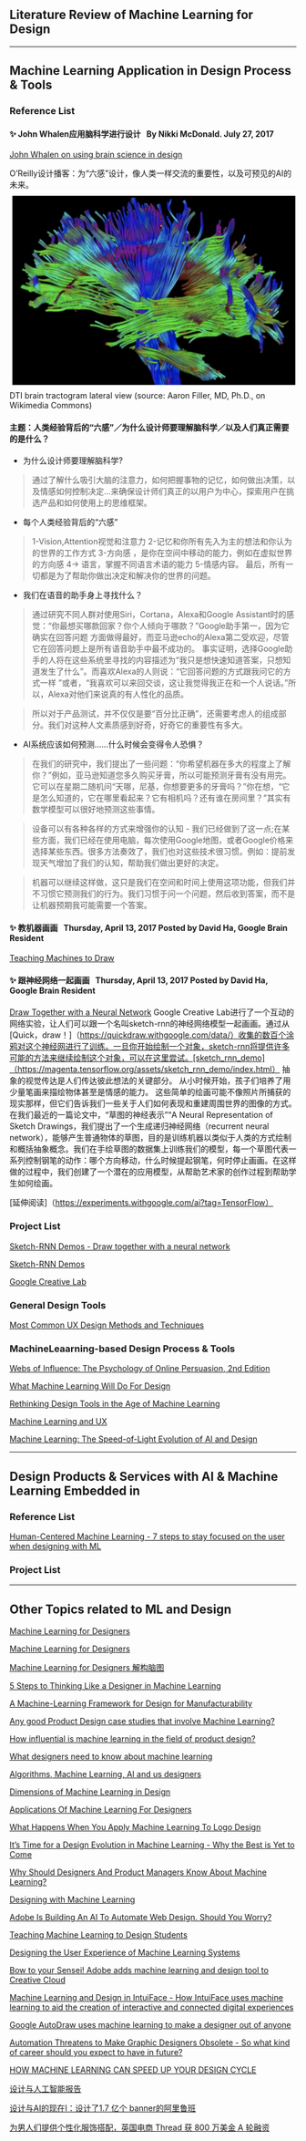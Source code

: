 ## Literature Review of Machine Learning for Design


-------------------------------------------------------------------


## Machine Learning Application in Design Process & Tools

### Reference List


#### :sparkles: John Whalen应用脑科学进行设计   By Nikki McDonald. July 27, 2017
[John Whalen on using brain science in design](https://www.oreilly.com/ideas/john-whalen-on-using-brain-science-in-design?imm_mid=0f4f22&cmp=em-design-na-na-newsltr_20170801)

 O’Reilly设计播客：为“六感”设计，像人类一样交流的重要性，以及可预见的AI的未来。
 ![pic1](https://github.com/Tangchen329/Machine-Learning-for-Design/blob/master/Session00_LiteratureReviewOfML4D/Pictures/1-John%20Whalen%20on%20using%20brain%20science%20in%20design/屏幕快照%202017-08-24%20下午3.12.35.png)DTI brain tractogram lateral view (source: Aaron Filler, MD, Ph.D., on Wikimedia Commons)
#### 主题：人类经验背后的“六感”／为什么设计师要理解脑科学／以及人们真正需要的是什么？
- 为什么设计师要理解脑科学?

> 通过了解什么吸引大脑的注意力，如何把握事物的记忆，如何做出决策，以及情感如何控制决定…来确保设计师们真正的以用户为中心，探索用户在挑选产品和如何使用上的思维框架。

- 每个人类经验背后的“六感”

> 1-Vision,Attention视觉和注意力 2-记忆和你所有先入为主的想法和你认为的世界的工作方式 3-方向感 ，是你在空间中移动的能力，例如在虚拟世界的方向感 4-> 语言，掌握不同语言术语的能力 5-情感内容。 最后，所有一切都是为了帮助你做出决定和解决你的世界的问题。

- 我们在语音的助手身上寻找什么？

> 通过研究不同人群对使用Siri，Cortana，Alexa和Google Assistant时的感觉：“你最想买哪款回家？你个人倾向于哪款？”Google助手第一，因为它确实在回答问题 方面做得最好，而亚马逊echo的Alexa第二受欢迎，尽管它在回答问题上是所有语音助手中最不成功的。
事实证明，选择Google助手的人将在这些系统里寻找的内容描述为“我只是想快速知道答案，只想知道发生了什么”。而喜欢Alexa的人则说：“它回答问题的方式跟我问它的方式一样 ”或者，“我喜欢可以来回交谈，这让我觉得我正在和一个人说话。”所以，Alexa对他们来说真的有人性化的品质。

> 所以对于产品测试，并不仅仅是要“百分比正确”，还需要考虑人的组成部分。我们对这种人文素质感到好奇，好奇它的重要性有多大。

- AI系统应该如何预测……什么时候会变得令人恐惧？

> 在我们的研究中，我们提出了一些问题：“你希望机器在多大的程度上了解你？”例如，亚马逊知道您多久购买牙膏，所以可能预测牙膏有没有用完。它可以在星期二随机问“天哪，尼基，你想要更多的牙膏吗？”你在想，“它是怎么知道的，它在哪里看起来？它有相机吗？还有谁在房间里？”其实有数学模型可以很好地预测这些事情。

> 设备可以有各种各样的方式来增强你的认知 - 我们已经做到了这一点;在某些方面，我们已经在使用电脑，每次使用Google地图，或者Google价格来选择某些东西。很多方法奏效了，我们也对这些技术很习惯。例如：提前发现天气增加了我们的认知，帮助我们做出更好的决定。

> 机器可以继续这样做，这只是我们在空间和时间上使用这项功能，但我们并不习惯它预测我们的行为。我们习惯于问一个问题，然后收到答案，而不是让机器预期我可能需要一个答案。

 
#### :sparkles: 教机器画画   Thursday, April 13, 2017  Posted by David Ha, Google Brain Resident
[Teaching Machines to Draw](https://research.googleblog.com/2017/04/teaching-machines-to-draw.html)
#### :sparkles: 跟神经网络一起画画   Thursday, April 13, 2017  Posted by David Ha, Google Brain Resident
[Draw Together with a Neural Network](https://magenta.tensorflow.org/sketch-rnn-demo)
Google Creative Lab进行了一个互动的网络实验，让人们可以跟一个名叫sketch-rnn的神经网络模型一起画画。通过从[Quick，draw！]（https://quickdraw.withgoogle.com/data/）收集的数百个涂鸦对这个神经网进行了训练。一旦你开始绘制一个对象，sketch-rnn将提供许多可能的方法来继续绘制这个对象，可以在这里尝试。[sketch_rnn_demo]（https://magenta.tensorflow.org/assets/sketch_rnn_demo/index.html）
抽象的视觉传达是人们传达彼此想法的关键部分。 从小时候开始，孩子们培养了用少量笔画来描绘物体甚至是情感的能力。 这些简单的绘画可能不像照片所捕获的现实那样，但它们告诉我们一些关于人们如何表现和重建周围世界的图像的方式。
在我们最近的一篇论文中，“草图的神经表示”“A Neural Representation of Sketch Drawings，我们提出了一个生成递归神经网络（recurrent neural network），能够产生普通物体的草图，目的是训练机器以类似于人类的方式绘制和概括抽象概念。我们在手绘草图的数据集上训练我们的模型，每一个草图代表一系列控制钢笔的动作：哪个方向移动，什么时候提起钢笔，何时停止画画。在这样做的过程中，我们创建了一个潜在的应用模型，从帮助艺术家的创作过程到帮助学生如何绘画。



[延伸阅读]（https://experiments.withgoogle.com/ai?tag=TensorFlow）
### Project List

[Sketch-RNN Demos - Draw together with a neural network](https://aiexperiments.withgoogle.com/sketch-rnn-demo)

[Sketch-RNN Demos](https://magenta.tensorflow.org/assets/sketch_rnn_demo/multi_vae.html)

[Google Creative Lab](https://experiments.withgoogle.com/ai?tag=TensorFlow)

### General Design Tools

[Most Common UX Design Methods and Techniques](https://research.googleblog.com/2017/04/teaching-machines-to-draw.html)

### MachineLeaarning-based Design Process & Tools

[Webs of Influence: The Psychology of Online Persuasion, 2nd Edition](https://www.safaribooksonline.com/library/view/webs-of-influence/9781292134628/?imm_mid=0f4ac0&cmp=em-design-na-na-newsltr_20170725_test)

[What Machine Learning Will Do For Design](https://medium.com/emergent-future/what-machine-learning-will-do-for-design-42661096f21)

[Rethinking Design Tools in the Age of Machine Learning](https://medium.com/artists-and-machine-intelligence/rethinking-design-tools-in-the-age-of-machine-learning-369f3f07ab6c)

[Machine Learning and UX](https://medium.com/designer-hangout/machine-learning-and-ux-c28725b5f3a5)

[Machine Learning: The Speed-of-Light Evolution of AI and Design](https://redshift.autodesk.com/machine-learning/)

-------------------------------------------------------------------



## Design Products & Services with AI & Machine Learning Embedded in

### Reference List

[Human-Centered Machine Learning - 7 steps to stay focused on the user when designing with ML](https://medium.com/google-design/human-centered-machine-learning-a770d10562cd?imm_mid=0f4f22&cmp=em-design-na-na-newsltr_20170801)

### Project List


-------------------------------------------------------------------


## Other Topics related to ML and Design

[Machine Learning for Designers](http://www.oreilly.com/design/free/machine-learning-for-designers.csp)

[Machine Learning for Designers](http://pan.baidu.com/s/1eSOUudW)

[Machine Learning for Designers 解构脑图](https://zhuanlan.zhihu.com/p/27045885)

[5 Steps to Thinking Like a Designer in Machine Learning](http://machinelearningmastery.com/5-steps-to-thinking-like-a-designer-in-machine-learning/)

[A Machine-Learning Framework for Design for Manufacturability](https://arxiv.org/abs/1703.01499)

[Any good Product Design case studies that involve Machine Learning?](https://www.designernews.co/stories/75495-any-good-product-design-case-studies-that-involve-machine-learning)

[How influential is machine learning in the field of product design?](https://www.quora.com/How-influential-is-machine-learning-in-the-field-of-product-design)

[What designers need to know about machine learning](https://hackernoon.com/what-designers-need-to-know-about-machine-learning-109a12fdd3af)

[Algorithms, Machine Learning, AI and us designers](https://www.meetup.com/IxDA-London/events/232094087/)

[Dimensions of Machine Learning in Design](http://citeseerx.ist.psu.edu/viewdoc/download?doi=10.1.1.32.5541&rep=rep1&type=pdf)

[Applications Of Machine Learning For Designers](https://www.smashingmagazine.com/2017/04/applications-machine-learning-designers/)

[What Happens When You Apply Machine Learning To Logo Design](https://www.fastcodesign.com/3058852/what-happens-when-you-apply-machine-learning-to-logo-design)

[It’s Time for a Design Evolution in Machine Learning - Why the Best is Yet to Come](https://uxdesign.cc/its-time-for-a-design-evolution-in-machine-learning-6bfe7da3dcef)

[Why Should Designers And Product Managers Know About Machine Learning?](https://www.forbes.com/sites/quora/2017/04/07/why-should-designers-and-product-managers-know-about-machine-learning/#72cde9e07b28)

[Designing with Machine Learning](https://www.wework.com/zh-CN/blog/posts/designing-with-machine-learning)

[Adobe Is Building An AI To Automate Web Design. Should You Worry?](https://www.fastcodesign.com/3068884/adobe-is-building-an-ai-to-automate-web-design-should-you-worry)

[Teaching Machine Learning to Design Students](https://link.springer.com/chapter/10.1007/978-3-540-69736-7_23)

[Designing the User Experience of Machine Learning Systems](https://mikek-parc.github.io/AAAI-UX-ML/)

[Bow to your Sensei! Adobe adds machine learning and design tool to Creative Cloud](https://www.theregister.co.uk/2016/11/02/adobe_updates_creative_cloud_with_sensei_machine_learning_and_new_3d_design_tool/)

[Machine Learning and Design in IntuiFace - How IntuiFace uses machine learning to aid the creation of interactive and connected digital experiences](https://www.intuilab.com/machine-learning)

[Google AutoDraw uses machine learning to make a designer out of anyone](http://www.androidpolice.com/2017/04/11/google-autodraw-uses-machine-learning-make-designer-anyone/)

[Automation Threatens to Make Graphic Designers Obsolete - So what kind of career should you expect to have in future?](https://eyeondesign.aiga.org/automation-threatens-to-make-graphic-designers-obsolete/)

[HOW MACHINE LEARNING CAN SPEED UP YOUR DESIGN CYCLE](https://www.maximintegrated.com/en/design/blog/machine-learning-can-speed-up-design-cycle.html)

[设计与人工智能报告](https://zhuanlan.zhihu.com/p/26610724)

[设计与AI的现在Ⅰ：设计了1.7 亿个 banner的阿里鲁班](https://zhuanlan.zhihu.com/p/26563244)

[为男人们提供个性化服饰搭配，英国电商 Thread 获 800 万美金 A 轮融资](https://36kr.com/p/5036946.html)
